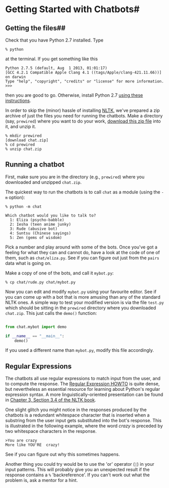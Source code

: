 # Getting Started with Chatbots#

## Getting the files##

Check that you have Python 2.7 installed. Type

```
% python
```

at the terminal. If you get something like this

```
Python 2.7.5 (default, Aug  1 2013, 01:01:17)
[GCC 4.2.1 Compatible Apple Clang 4.1 ((tags/Apple/clang-421.11.66))] on darwin
Type "help", "copyright", "credits" or "license" for more information.
>>>
```

then you are good to go. Otherwise, install Python 2.7
[using these instructions](http://www.python.org/getit/releases/2.7.5/).

In order to skip the (minor) hassle of installing
[NLTK](http://nltk.org/install.html), we've prepared a zip archive of
just the files you need for running the chatbots. Make a directory (say, `prewired`) where you want to do your work,  [download this
zip file](http://data.inf.ed.ac.uk/catalog/storage/f/2013-10-15T11%3A50%3A03.026Z/chat.zip) into it, and unzip it.

```
% mkdir prewired
[download chat.zip]
% cd prewired
% unzip chat.zip
```

## Running a chatbot ##

First, make sure you are in the directory (e.g., `prewired`) where you downloaded and unzipped `chat.zip`.

The quickest way to run the chatbots is to call `chat` as a module (using the `-m` option):

```
% python -m chat

Which chatbot would you like to talk to?
  1: Eliza (psycho-babble)
  2: Iesha (teen anime junky)
  3: Rude (abusive bot)
  4: Suntsu (Chinese sayings)
  5: Zen (gems of wisdom)
```

Pick a number and play around with some of the bots. Once you've got a
feeling for what they can and cannot do, have a look at the code of
one of them, such as `chat/eliza.py`. See if you can figure out just from the
`pairs` data what is going on. 

Make a copy of one of the bots, and call it  `mybot.py`:

```
% cp chat/rude.py chat/mybot.py
```

Now you can edit and modify `mybot.py` using your favourite
editor. See if you can come up with a bot that is more amusing than
any of the standard NLTK ones. A simple way to test your modified
version is via the file `test.py` which should be sitting in the
`prewired` directory where you downloaded `chat.zip`. This just calls
the `demo()` function:

```python

from chat.mybot import demo

if __name__ == "__main__":
    demo()
```

If you used a different name than `mybot.py`, modify this file
accordingly.

## Regular Expressions ##

The chatbots all use regular expressions to match input from the user,
and to compute the response. The [Regular Expression HOWTO](http://docs.python.org/2/howto/regex.html) is quite
dense, but nevertheless an essential resource for learning about
Python's regular expression syntax. A more linguistically-oriented
presentation can be found in [Chapter 3, Section 3.4 of the NLTK
book](http://nltk.org/book/ch03.html).

One slight glitch you might notice in the responses produced by the
chatbots is a redundant whitespace character that is inserted when a
substring from the user input gets substituted into the bot's
response. This is illustrated in the following example, where the word
*crazy* is preceded by two whitespace characters in the response.

```
>You are crazy
More like YOU'RE  crazy!
```

See if you can figure out why this sometimes happens.

Another thing you could try would be to use the 'or' operator (`|`) in
your input patterns. This will probably give you an unexpected result
if the response contains a `%` 'backreference'. If you can't work out what the problem is, ask
a mentor for a hint.




